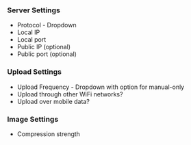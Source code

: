 ### Server Settings
- Protocol - Dropdown
- Local IP
- Local port
- Public IP (optional)
- Public port (optional)

### Upload Settings
- Upload Frequency - Dropdown with option for manual-only
- Upload through other WiFi networks?
- Upload over mobile data?

### Image Settings
- Compression strength